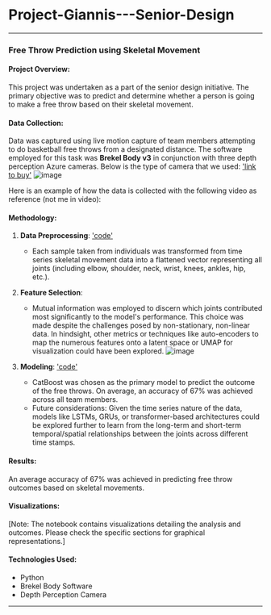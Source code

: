 # Project-Giannis---Senior-Design
---

### Free Throw Prediction using Skeletal Movement

#### Project Overview:
This project was undertaken as a part of the senior design initiative. The primary objective was to predict and determine whether a person is going to make a free throw based on their skeletal movement. 

#### Data Collection:
Data was captured using live motion capture of team members attempting to do basketball free throws from a designated distance. The software employed for this task was **Brekel Body v3** in conjunction with three depth perception Azure cameras.
Below is the type of camera that we used: ['link to buy'](https://www.microsoft.com/en-us/d/azure-kinect-dk/8pp5vxmd9nhq?activetab=pivot:overviewtab)
![image](https://www.google.com/url?sa=i&url=https%3A%2F%2Fwww.tegakari.net%2Fen%2F2019%2F07%2Fazure_kinect_dk%2F&psig=AOvVaw2xpPitB8SALbGnjQEAulEN&ust=1699646216611000&source=images&cd=vfe&opi=89978449&ved=0CBIQjRxqFwoTCNCCrJbat4IDFQAAAAAdAAAAABAJ)

Here is an example of how the data is collected with the following video as reference (not me in video):


#### Methodology:

1. **Data Preprocessing**: ['code'](https://github.com/tyrellto/Giannis-Free-Throw-Prediction/blob/main/sorting.ipynb)
   - Each sample taken from individuals was transformed from time series skeletal movement data into a flattened vector representing all joints (including elbow, shoulder, neck, wrist, knees, ankles, hip, etc.).
   
2. **Feature Selection**:
   - Mutual information was employed to discern which joints contributed most significantly to the model's performance. This choice was made despite the challenges posed by non-stationary, non-linear data. In hindsight, other metrics or techniques like auto-encoders to map the numerous features onto a latent space or UMAP for visualization could have been explored.
   ![image](https://github.com/dominusoctane/Project-Giannis---Senior-Design/assets/61175343/b5fa3ea5-6c07-4828-8afb-0de8fc309da6)

3. **Modeling**: ['code'](https://github.com/tyrellto/Giannis-Free-Throw-Prediction/blob/main/FreeThrowTabularPredict.ipynb)
   - CatBoost was chosen as the primary model to predict the outcome of the free throws. On average, an accuracy of 67% was achieved across all team members. 
   - Future considerations: Given the time series nature of the data, models like LSTMs, GRUs, or transformer-based architectures could be explored further to learn from the long-term and short-term temporal/spatial relationships between the joints across different time stamps.

#### Results:
An average accuracy of 67% was achieved in predicting free throw outcomes based on skeletal movements.

#### Visualizations:
[Note: The notebook contains visualizations detailing the analysis and outcomes. Please check the specific sections for graphical representations.]

#### Technologies Used:
- Python
- Brekel Body Software
- Depth Perception Camera

---
